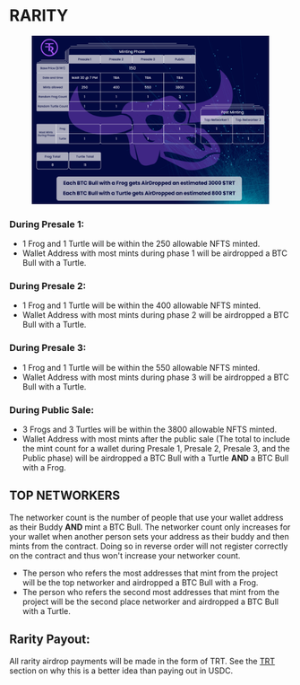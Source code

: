 # RARITY

<figure><img src="../../.gitbook/assets/2nd desssiign-01.jpg" alt=""><figcaption></figcaption></figure>

### During Presale 1:&#x20;

* 1 Frog and 1 Turtle will be within the 250 allowable NFTS minted.&#x20;
* Wallet Address with most mints during phase 1 will be airdropped a BTC Bull with a Turtle.&#x20;

### During Presale 2:&#x20;

* 1 Frog and 1 Turtle will be within the 400 allowable NFTS minted.&#x20;
* Wallet Address with most mints during phase 2 will be airdropped a BTC Bull with a Turtle.&#x20;

### During Presale 3:&#x20;

* 1 Frog and 1 Turtle will be within the 550 allowable NFTS minted.&#x20;
* Wallet Address with most mints during phase 3 will be airdropped a BTC Bull with a Turtle.&#x20;

### During Public Sale:&#x20;

* 3 Frogs and 3 Turtles will be within the 3800 allowable NFTS minted.&#x20;
* Wallet Address with most mints after the public sale (The total to include the mint count for a wallet during Presale 1, Presale 2, Presale 3, and the Public phase) will be airdropped a BTC Bull with a Turtle **AND** a BTC Bull with a Frog.



## TOP NETWORKERS

The networker count is the number of people that use your wallet address as their Buddy **AND** mint a BTC Bull. The networker count only increases for your wallet when another person sets your address as their buddy and then mints from the contract. Doing so in reverse order will not register correctly on the contract and thus won't increase your networker count.&#x20;

* The person who refers the most addresses that mint from the project will be the top networker and airdropped a BTC Bull with a Frog.
* The person who refers the second most addresses that mint from the project will be the second place networker and airdropped a BTC Bull with a Turtle.



## Rarity Payout:

All rarity airdrop payments will be made in the form of TRT. See the [TRT ](trt/)section on why this is a better idea than paying out in USDC.

